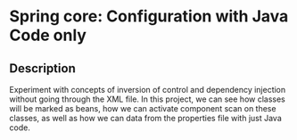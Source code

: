 # Spring core: Configuration with Java Code only

## Description
Experiment with concepts of inversion of control and dependency injection without going through the XML file. In this project, we can see how classes will be marked as beans, how we can activate component scan on these classes, as well as how we can data from the properties file with just Java code.

